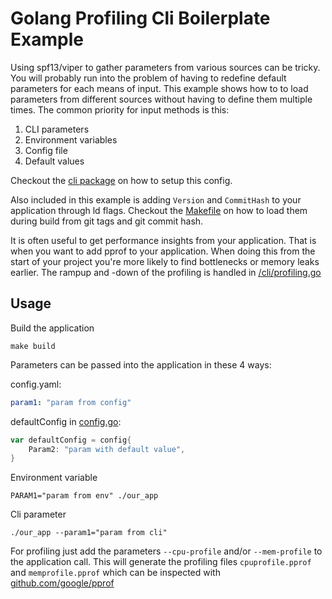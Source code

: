# Golang Profiling Cli Boilerplate Example

Using spf13/viper to gather parameters from various sources can be tricky. You will probably run into the problem of having to redefine default parameters for each means of input. This example shows how to to load parameters from different sources without having to define them multiple times. The common priority for input methods is this:

1. CLI parameters
2. Environment variables
3. Config file
4. Default values

Checkout the [cli package](/base/cli) on how to setup this config.

Also included in this example is adding `Version` and `CommitHash` to your application through ld flags. Checkout the [Makefile](/extended/Makefile) on how to load them during build from git tags and git commit hash.

It is often useful to get performance insights from your application. That is when you want to add pprof to your application. When doing this from the start of your project you're more likely to find bottlenecks or memory leaks earlier. The rampup and -down of the profiling is handled in [/cli/profiling.go](/extended/cli/profiling.go)

## Usage 
Build the application

```shell
make build
```

Parameters can be passed into the application in these 4 ways:

config.yaml:
```yaml
param1: "param from config"
```

defaultConfig in [config.go](/base/cli/config.go):
```go
var defaultConfig = config{
    Param2: "param with default value",
}
```

Environment variable
```shell
PARAM1="param from env" ./our_app
```

Cli parameter
```shell
./our_app --param1="param from cli"
```

For profiling just add the parameters `--cpu-profile` and/or `--mem-profile` to the application call. This will generate the profiling files `cpuprofile.pprof` and `memprofile.pprof` which can be inspected with [github.com/google/pprof](https://github.com/google/pprof)
